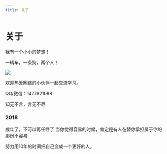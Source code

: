 ```yaml
---
title: 关于
---
```

# 关于


我有一个小小的梦想！

一辆车，一条狗，两个人！

![](http://p3ek8hcdl.bkt.clouddn.com/image/5c156756gy1fsld9dpx6sj20qo0zk16q.jpg)

欢迎热爱网络的小伙伴一起交流学习。

QQ/微信：1477821088

知无不言，言无不尽

 

### 2018
成年了，不可以再任性了
当你觉得容易的时候，肯定是有人在替你承担属于你的那份不容易

努力用10年的时间把自己变成一个更好的人。